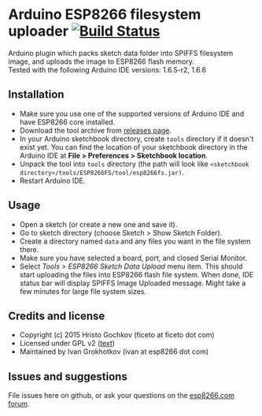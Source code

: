 # Arduino ESP8266 filesystem uploader [![Build Status](https://travis-ci.org/esp8266/arduino-esp8266fs-plugin.svg?branch=master)](https://travis-ci.org/esp8266/arduino-esp8266fs-plugin)

Arduino plugin which packs sketch data folder into SPIFFS filesystem image,
and uploads the image to ESP8266 flash memory.
<br>
Tested with the following Arduino IDE versions: 1.6.5-r2,
1.6.6



## Installation
- Make sure you use one of the supported versions of Arduino IDE and have ESP8266 core installed.
- Download the tool archive from [releases page](https://github.com/esp8266/arduino-esp8266fs-plugin/releases/latest).
- In your Arduino sketchbook directory, create `tools` directory if it doesn't exist yet. You can find the location of your sketchbook directory in the Arduino IDE at **File > Preferences > Sketchbook location**.
- Unpack the tool into `tools` directory (the path will look like `<sketchbook directory>/tools/ESP8266FS/tool/esp8266fs.jar)`.
- Restart Arduino IDE. 

## Usage
- Open a sketch (or create a new one and save it).
- Go to sketch directory (choose Sketch > Show Sketch Folder).
- Create a directory named `data` and any files you want in the file system there.
- Make sure you have selected a board, port, and closed Serial Monitor.
- Select *Tools > ESP8266 Sketch Data Upload* menu item. This should start uploading the files into ESP8266 flash file system.
  When done, IDE status bar will display SPIFFS Image Uploaded message. Might take a few minutes for large file system sizes.

## Credits and license

- Copyright (c) 2015 Hristo Gochkov (ficeto at ficeto dot com)
- Licensed under GPL v2 ([text](LICENSE))
- Maintained by Ivan Grokhotkov (ivan at esp8266 dot com)

## Issues and suggestions

File issues here on github, or ask your questions on the [esp8266.com forum](http://esp8266.com/arduino).

